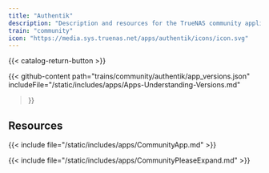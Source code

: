 ```yaml
---
title: "Authentik"
description: "Description and resources for the TrueNAS community application called Authentik."
train: "community"
icon: "https://media.sys.truenas.net/apps/authentik/icons/icon.svg"
---
```


{{< catalog-return-button >}}

{{< github-content 
    path="trains/community/authentik/app_versions.json"
	includeFile="/static/includes/apps/Apps-Understanding-Versions.md"
>}}

## Resources

{{< include file="/static/includes/apps/CommunityApp.md" >}}

{{< include file="/static/includes/apps/CommunityPleaseExpand.md" >}}
